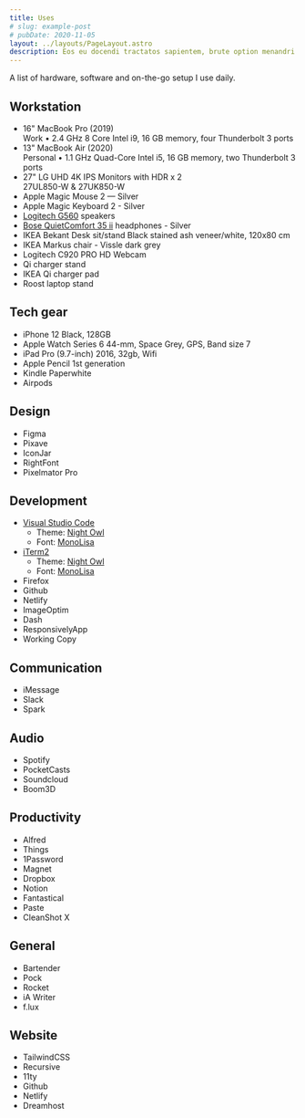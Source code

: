 ```yaml
---
title: Uses
# slug: example-post
# pubDate: 2020-11-05
layout: ../layouts/PageLayout.astro
description: Eos eu docendi tractatos sapientem, brute option menandri in vix, quando vivendo accommodare te ius. Nec melius fastidii constituam id, viderer theophrastus ad sit, hinc semper periculis cum id. Noluisse postulant assentior est in
---
```



A list of hardware, software and on-the-go setup I use daily.

## Workstation

- 16" MacBook Pro (2019)<br>
  <span class="text-neutral-450 text-sm">Work • 2.4 GHz 8 Core Intel i9, 16 GB memory, four Thunderbolt 3 ports</span>
- 13" MacBook Air (2020)<br>
  <span class="text-neutral-450 text-sm">Personal • 1.1 GHz Quad-Core Intel i5, 16 GB memory, two Thunderbolt 3 ports</span>
- 27" LG UHD 4K IPS Monitors with HDR <span class="text-neutral-450 text-sm">x 2</span><br>
  <span class="text-neutral-450 text-sm">27UL850-W & 27UK850-W</span>
- Apple Magic Mouse 2 — Silver
- Apple Magic Keyboard 2 - Silver
- [Logitech G560](https://www.logitechg.com/en-au/products/gaming-audio/g560-rgb-gaming-speakers.980-001303.html) speakers
- [Bose QuietComfort 35 ii](https://www.bose.com.au/en_au/products/headphones/over_ear_headphones/quietcomfort-35-wireless-ii.html#v=qc35_ii_black) headphones - Silver
- IKEA Bekant Desk sit/stand
  <span class="text-neutral-450 text-sm">Black stained ash veneer/white, 120x80 cm</span>
- IKEA Markus chair - Vissle dark grey
- Logitech C920 PRO HD Webcam
- Qi charger stand
- IKEA Qi charger pad
- Roost laptop stand

## Tech gear

- iPhone 12
  <span class="text-neutral-450 text-sm">Black, 128GB</span>
- Apple Watch Series 6
  <span class="text-neutral-450 text-sm">44-mm, Space Grey, GPS, Band size 7</span>
- iPad Pro (9.7-inch)
  <span class="text-neutral-450 text-sm">2016, 32gb, Wifi</span>
- Apple Pencil
  <span class="text-neutral-450 text-sm">1st generation</span>
- Kindle Paperwhite
- Airpods

## Design

- Figma
- Pixave
- IconJar
- RightFont
- Pixelmator Pro

## Development

- [Visual Studio Code](https://code.visualstudio.com/)
  - <span class="text-neutral-450 text-sm">Theme:</span> [Night Owl](https://marketplace.visualstudio.com/items?itemName=sdras.night-owl)
  - <span class="text-neutral-450 text-sm">Font:</span> [MonoLisa](https://www.monolisa.dev/)
- [iTerm2](https://iterm2.com/)
  - <span class="text-neutral-450 text-sm">Theme:</span> [Night Owl](https://github.com/nickcernis/iterm2-night-owl)
  - <span class="text-neutral-450 text-sm">Font:</span> [MonoLisa](https://www.monolisa.dev/)
- Firefox
- Github
- Netlify
- ImageOptim
- Dash
- ResponsivelyApp
- Working Copy

## Communication

- iMessage
- Slack
- Spark

## Audio

- Spotify
- PocketCasts
- Soundcloud
- Boom3D

## Productivity

- Alfred
- Things
- 1Password
- Magnet
- Dropbox
- Notion
- Fantastical
- Paste
- CleanShot X

## General

- Bartender
- Pock
- Rocket
- iA Writer
- f.lux

## Website

- TailwindCSS
- Recursive
- 11ty
- Github
- Netlify
- Dreamhost

